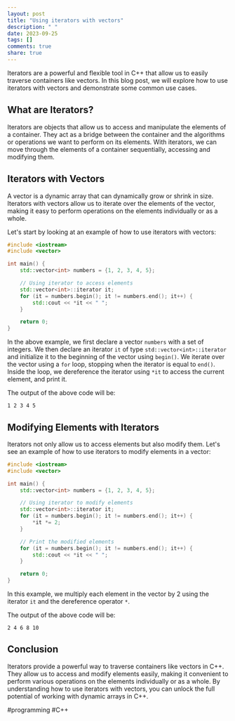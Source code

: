 ```yaml
---
layout: post
title: "Using iterators with vectors"
description: " "
date: 2023-09-25
tags: []
comments: true
share: true
---
```


Iterators are a powerful and flexible tool in C++ that allow us to easily traverse containers like vectors. In this blog post, we will explore how to use iterators with vectors and demonstrate some common use cases.

## What are Iterators?

Iterators are objects that allow us to access and manipulate the elements of a container. They act as a bridge between the container and the algorithms or operations we want to perform on its elements. With iterators, we can move through the elements of a container sequentially, accessing and modifying them.

## Iterators with Vectors

A vector is a dynamic array that can dynamically grow or shrink in size. Iterators with vectors allow us to iterate over the elements of the vector, making it easy to perform operations on the elements individually or as a whole.

Let's start by looking at an example of how to use iterators with vectors:

```cpp
#include <iostream>
#include <vector>

int main() {
    std::vector<int> numbers = {1, 2, 3, 4, 5};

    // Using iterator to access elements
    std::vector<int>::iterator it;
    for (it = numbers.begin(); it != numbers.end(); it++) {
        std::cout << *it << " ";
    }

    return 0;
}
```

In the above example, we first declare a vector `numbers` with a set of integers. We then declare an iterator `it` of type `std::vector<int>::iterator` and initialize it to the beginning of the vector using `begin()`. We iterate over the vector using a `for` loop, stopping when the iterator is equal to `end()`. Inside the loop, we dereference the iterator using `*it` to access the current element, and print it.

The output of the above code will be:

```
1 2 3 4 5
```

## Modifying Elements with Iterators

Iterators not only allow us to access elements but also modify them. Let's see an example of how to use iterators to modify elements in a vector:

```cpp
#include <iostream>
#include <vector>

int main() {
    std::vector<int> numbers = {1, 2, 3, 4, 5};

    // Using iterator to modify elements
    std::vector<int>::iterator it;
    for (it = numbers.begin(); it != numbers.end(); it++) {
        *it *= 2;
    }

    // Print the modified elements
    for (it = numbers.begin(); it != numbers.end(); it++) {
        std::cout << *it << " ";
    }

    return 0;
}
```

In this example, we multiply each element in the vector by 2 using the iterator `it` and the dereference operator `*`.

The output of the above code will be:

```
2 4 6 8 10
```

## Conclusion

Iterators provide a powerful way to traverse containers like vectors in C++. They allow us to access and modify elements easily, making it convenient to perform various operations on the elements individually or as a whole. By understanding how to use iterators with vectors, you can unlock the full potential of working with dynamic arrays in C++.

#programming #C++
